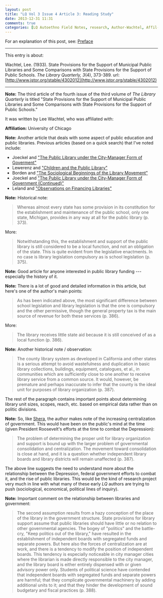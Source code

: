 ```yaml
---
layout: post
title: "LQ Vol 3 Issue 4 Article 3: Reading Study"
date: 2013-12-31 11:31
comments: true
categories: [LQ Autoethno Field Notes, research, Author-Wachtel, Affil-University of Chicago]
---
```


For an explanation of this post, see:
[Preface](/blog/2013/08/14/lq-autoethnography-research-journal-preface/)

---

This entry is about:

Wachtel, Lee. (1933). State Provisions for the Support of
Municipal Public Libraries and Some Comparisons with State
Provisions for the Support of Public Schools. *The Library
Quarterly, 3*(4), 373-389.
url:[http://www.jstor.org/stable/4302012](http://www.jstor.org/stable/4302012)

---

**Note:** The third article of the fourth issue of the third
volume of *The Library Quarterly* is titled "State Provisions for
the Support of Municipal Public Libraries and Some Comparisons
with State Provisions for the Support of Public Schools."

It was written by Lee Wachtel, who was affiliated
with:

**Affiliation:** University of Chicago

**Note:** Another article that deals with some aspect of public
education and public libraries. Previous articles (based on a
quick search) that I've noted include:

- Joeckel and ["The Public Library under the City-Manager Form of
  Goverment"][1]
- Lewerenz and ["Children and the Public Library"][2]
- Borden and ["The Sociological Beginnings of the Library
  Movement"][3]
- Joeckel and ["The Public Library under the City-Manager Form of
  Government (Continued)"][4]
- Leland and ["Observations on Financing Libraries"][5]

[1]: /blog/2013/08/28/lq-vol-1-issue-2-article-1-reading-study/
[2]: /blog/2013/09/09/lq-vol-1-issue-2-article-2-reading-study/
[3]: /blog/2013/09/17/lq-vol-1-issue-3-article-3-reading-study/
[4]: /blog/2013/09/27/lq-vol-1-issue-3-article-6-reading-study/
[5]: /blog/2013/11/27/lq-vol-2-issue-4-article-2-reading-study/

**Note:** Historical note:

> Whereas almost every state has some provision in its
> constitution for the establishment and maintenance of the public
> school, only one state, Michigan, provides in any way at all for
> the public library (p. 373).

More:

> Notwithstanding this, the establishment and support of the
> public library is still considered to be a local function, and
> not an obligation of the state. This is quite evident from the
> legislative enactments. In no case is library legislation
> compulsory as is school legislation (p. 375).

**Note:** Good article for anyone interested in public library
funding --- especially the history of it.

**Note:** There is a lot of good and detailed information in this
article, but here's one of the author's main points:

> As has been indicated above, the most significant difference
> between school legislation and library legislation is that the
> one is compulsory and the other permissive, though the general
> property tax is the main source of revenue for both these
> services (p. 386).

More:

> The library receives little state aid because it is still
> conceived of as a local function (p. 386).

**Note:** Another historical note / observation:

> The county library system as developed in California and other
> states is a serious attempt to avoid wastefulness and
> duplication in basic library collections, buildings, equipment,
> catalogues, et al., in communities which are sufficiently close
> to one another to receive library service from a common source.
> It would, however, be premature and perhaps inaccurate to infer
> that the county is the ideal unit for purposes of library
> organization (p. 387).

The rest of the paragraph contains important points about
determining library unit sizes, scopes, reach, etc. based on
empirical data rather than on politic divisions.

**Note:** So, like [Shera][6], the author makes note of the
increasing centralization of government. This would have been on
the public's mind at the time (given President Roosevelt's efforts
at the time to combat the Depression):

[6]: /blog/2013/12/30/lq-vol-3-issue-4-article-1-reading-study/

> The problem of determining the proper unit for library
> organization and support is bound up with the larger problem of
> governmental consolidation and centralization. The movement
> toward consolidation is close at hand, and it is a question
> whether independent library boards and library districts will
> remain unaffected (p. 387).

The above line suggests the need to understand more about the
relationship between the Depression, federal government efforts to
combat it, and the rise of public libraries. This would be the
kind of research project very much in line with what many of these
early *LQ* authors are trying to push (sociological, economical,
political lines of inquiry).

**Note:** Important comment on the relationship between libraries
and government:

> The second assumption results from a hazy conception of the
> place of the library in the government structure. State
> provisions for library support assume that public libraries
> should have little or no relation to other governmental
> agencies. The bogey of "politics" and the battle-cry, "Keep
> politics out of the library," have resulted in the establishment
> of independent boards with segregated funds and separate powers.
> But here also the forces of centralization are at work, and
> there is a tendency to modify the position of independent
> boards. This tendency is especially noticeable in city manager
> cities where the librarian is made directly responsible to the
> city manager, and the library board is either entirely dispensed
> with or given advisory power only. Students of political science
> have contended that independent boards with segregated funds and
> separate powers are harmful; that they complicate governmental
> machinery by adding additional units to it; and that they hinder
> the development of sound budgetary and fiscal practices (p.
> 388).
